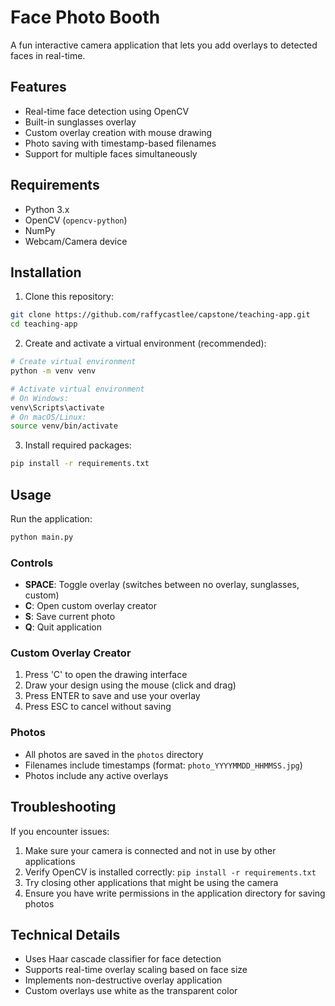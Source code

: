# Face Photo Booth

A fun interactive camera application that lets you add overlays to detected faces in real-time.

## Features

- Real-time face detection using OpenCV
- Built-in sunglasses overlay
- Custom overlay creation with mouse drawing
- Photo saving with timestamp-based filenames
- Support for multiple faces simultaneously

## Requirements

- Python 3.x
- OpenCV (`opencv-python`)
- NumPy
- Webcam/Camera device

## Installation

1. Clone this repository:
```bash
git clone https://github.com/raffycastlee/capstone/teaching-app.git
cd teaching-app
```

2. Create and activate a virtual environment (recommended):
```bash
# Create virtual environment
python -m venv venv

# Activate virtual environment
# On Windows:
venv\Scripts\activate
# On macOS/Linux:
source venv/bin/activate
```

3. Install required packages:
```bash
pip install -r requirements.txt
```

## Usage

Run the application:
```bash
python main.py
```

### Controls

- **SPACE**: Toggle overlay (switches between no overlay, sunglasses, custom)
- **C**: Open custom overlay creator
- **S**: Save current photo
- **Q**: Quit application

### Custom Overlay Creator

1. Press 'C' to open the drawing interface
2. Draw your design using the mouse (click and drag)
3. Press ENTER to save and use your overlay
4. Press ESC to cancel without saving

### Photos

- All photos are saved in the `photos` directory
- Filenames include timestamps (format: `photo_YYYYMMDD_HHMMSS.jpg`)
- Photos include any active overlays

## Troubleshooting

If you encounter issues:

1. Make sure your camera is connected and not in use by other applications
2. Verify OpenCV is installed correctly: `pip install -r requirements.txt`
3. Try closing other applications that might be using the camera
4. Ensure you have write permissions in the application directory for saving photos

## Technical Details

- Uses Haar cascade classifier for face detection
- Supports real-time overlay scaling based on face size
- Implements non-destructive overlay application
- Custom overlays use white as the transparent color 
